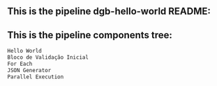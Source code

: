## This is the pipeline dgb-hello-world README:
## This is the pipeline components tree:
```bash
Hello World
Bloco de Validação Inicial
For Each
JSON Generator
Parallel Execution
```

